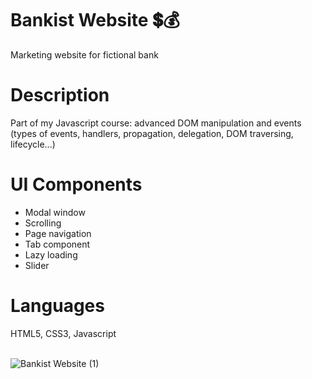# Bankist Website 💲💰
Marketing website for fictional bank

<h1>Description</h1>

Part of my Javascript course: advanced DOM manipulation and events (types of events, handlers, propagation, delegation, DOM traversing, lifecycle...)

<h1>UI Components</h1>

- Modal window
- Scrolling
- Page navigation
- Tab component
- Lazy loading
- Slider

<h1>Languages</h1>
HTML5, CSS3, Javascript
<br/>
<br/>

![Bankist Website (1)](https://user-images.githubusercontent.com/79552516/166500485-034794ba-38c1-4ed0-8b7c-c8ce0c276b7d.png)
